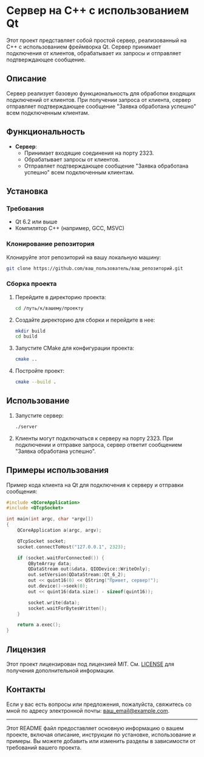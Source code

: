# Сервер на C++ с использованием Qt

Этот проект представляет собой простой сервер, реализованный на C++ с использованием фреймворка Qt. Сервер принимает подключения от клиентов, обрабатывает их запросы и отправляет подтверждающее сообщение.

## Описание

Сервер реализует базовую функциональность для обработки входящих подключений от клиентов. При получении запроса от клиента, сервер отправляет подтверждающее сообщение "Заявка обработана успешно" всем подключенным клиентам.

## Функциональность

- **Сервер**:
  - Принимает входящие соединения на порту 2323.
  - Обрабатывает запросы от клиентов.
  - Отправляет подтверждающее сообщение "Заявка обработана успешно" всем подключенным клиентам.

## Установка

### Требования

- Qt 6.2 или выше
- Компилятор C++ (например, GCC, MSVC)

### Клонирование репозитория

Клонируйте этот репозиторий на вашу локальную машину:

```bash
git clone https://github.com/ваш_пользователь/ваш_репозиторий.git
```

### Сборка проекта

1. Перейдите в директорию проекта:

   ```bash
   cd /путь/к/вашему/проекту
   ```

2. Создайте директорию для сборки и перейдите в нее:

   ```bash
   mkdir build
   cd build
   ```

3. Запустите CMake для конфигурации проекта:

   ```bash
   cmake ..
   ```

4. Постройте проект:

   ```bash
   cmake --build .
   ```

## Использование

1. Запустите сервер:

   ```bash
   ./server
   ```

2. Клиенты могут подключаться к серверу на порту 2323. При подключении и отправке запроса, сервер ответит сообщением "Заявка обработана успешно".

## Примеры использования

Пример кода клиента на Qt для подключения к серверу и отправки сообщения:

```cpp
#include <QCoreApplication>
#include <QTcpSocket>

int main(int argc, char *argv[])
{
    QCoreApplication a(argc, argv);

    QTcpSocket socket;
    socket.connectToHost("127.0.0.1", 2323);

    if (socket.waitForConnected()) {
        QByteArray data;
        QDataStream out(&data, QIODevice::WriteOnly);
        out.setVersion(QDataStream::Qt_6_2);
        out << quint16(0) << QString("Привет, сервер!");
        out.device()->seek(0);
        out << quint16(data.size() - sizeof(quint16));

        socket.write(data);
        socket.waitForBytesWritten();
    }

    return a.exec();
}
```

## Лицензия

Этот проект лицензирован под лицензией MIT. См. [LICENSE](LICENSE) для получения дополнительной информации.

## Контакты

Если у вас есть вопросы или предложения, пожалуйста, свяжитесь со мной по адресу электронной почты: ваш_email@example.com.

---

Этот README файл предоставляет основную информацию о вашем проекте, включая описание, инструкции по установке, использование и примеры. Вы можете добавить или изменить разделы в зависимости от требований вашего проекта.
